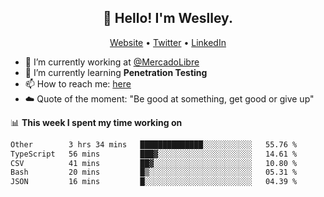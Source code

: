 <h2 align="center">👋 Hello! I'm Weslley.</h2>
<p align="center">
  <a href="http://weslleyneri.com.br">Website</a> •
  <a href="https://twitter.com/Weslley_Neri">Twitter</a> •
  <a href="https://www.linkedin.com/in/weslley-neri-3658908b">LinkedIn</a>
</p>


- 🔭 I’m currently working at [@MercadoLibre](https://github.com/mercadolibre)
- 🌱 I’m currently learning **Penetration Testing**
- 📫 How to reach me: [here](mailto:weslley39@gmail.com)
- ☁️ Quote of the moment: "Be good at something, get good or give up"

📊 **This week I spent my time working on**
<!--START_SECTION:waka-->

```txt
Other        3 hrs 34 mins   ██████████████░░░░░░░░░░░   55.76 %
TypeScript   56 mins         ███▓░░░░░░░░░░░░░░░░░░░░░   14.61 %
CSV          41 mins         ██▓░░░░░░░░░░░░░░░░░░░░░░   10.80 %
Bash         20 mins         █▒░░░░░░░░░░░░░░░░░░░░░░░   05.31 %
JSON         16 mins         █░░░░░░░░░░░░░░░░░░░░░░░░   04.39 %
```

<!--END_SECTION:waka-->

<!-- Inspired by https://github.com/gruselhaus/gruselhaus -->